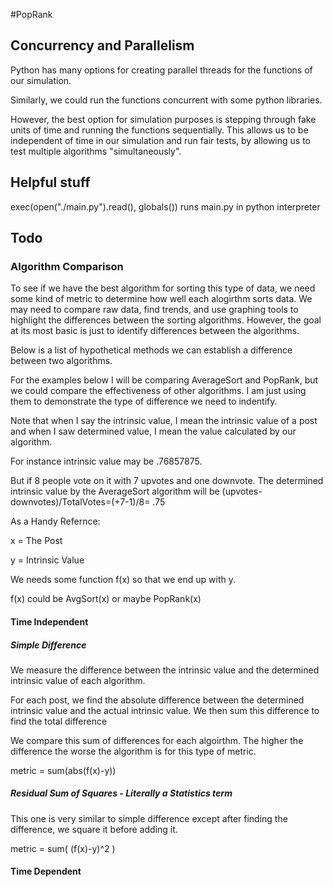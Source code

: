 #PopRank


## Concurrency and Parallelism

Python has many options for creating parallel threads for the functions of our simulation.

Similarly, we could run the functions concurrent with some python libraries.

However, the best option for simulation purposes is stepping through fake units of time and running the functions sequentially. This allows us to be independent of time in our simulation and run fair tests, by allowing us to test multiple algorithms "simultaneously".

## Helpful stuff

exec(open("./main.py").read(), globals()) runs main.py in python interpreter

## Todo

### Algorithm Comparison

To see if we have the best algorithm for sorting this type of data, we need some kind of metric to determine how well each alogirthm sorts data. 
We may need to compare raw data, find trends, and use graphing tools to highlight the differences between the sorting algorithms.
However, the goal at its most basic is just to identify differences between the algorithms.

Below is a list of hypothetical methods we can establish a difference between two algorithms.

For the examples below I will be comparing AverageSort and PopRank, but we could compare the effectiveness of other algorithms.
I am just using them to demonstrate the type of difference we need to indentify.

Note that when I say the intrinsic value, I mean the intrinsic value of a post and when I saw determined value, I mean the value calculated by our algorithm.

For instance intrinsic value may be .76857875.

But if 8 people vote on it with 7 upvotes and one downvote. The determined intrinsic value by the AverageSort algorithm will be  (upvotes-downvotes)/TotalVotes=(+7-1)/8= .75

As a Handy Refernce:

x = The Post

y = Intrinsic Value

We needs some function f(x) so that we end up with y.

f(x) could be AvgSort(x) or maybe PopRank(x)

#### Time Independent

##### Simple Difference 

We measure the difference between the intrinsic value and the determined intrinsic value of each algorithm.

For each post, we find the absolute difference between the determined intrinsic value and the actual intrinsic value.
We then sum this difference to find the total difference

We compare this sum of differences for each algoirthm.
The higher the difference the worse the algorithm is for this type of metric.

metric = sum(abs(f(x)-y))

##### Residual Sum of Squares - Literally a Statistics term

This one is very similar to simple difference except after finding the difference, we square it before adding it.

metric = sum( (f(x)-y)^2 )

#### Time Dependent





